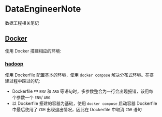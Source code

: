 # DataEngineerNote
数据工程相关笔记

## [Docker](./Docker)
使用 Docker 搭建相应的环境:

### [hadoop](./Docker/hadoop/)
使用 Dockerfile 配置基本的环境，使用 `docker compose` 解决分布式环境。在搭建过程中踩过的坑:
* Dockerfile 中 `ENV` 和 `ARG` 等语句时，多参数整合为一行会出现报错，该用每个参数一个 `ENV`/ `ARG`
* 以 Dockerfile 搭建的容器为基础，使用 `docker compose` 启动容器 Dockerfile 中最后使用了 `CDM` 出现退出情况，因此在 Dockerfile 中取消 `CDM` 语句